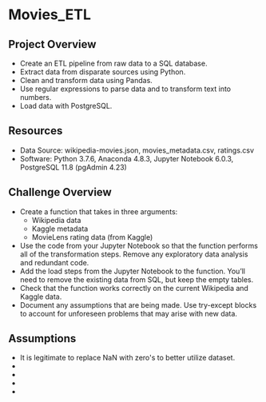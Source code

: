 # Movies_ETL

## Project Overview
* Create an ETL pipeline from raw data to a SQL database.
* Extract data from disparate sources using Python.
* Clean and transform data using Pandas.
* Use regular expressions to parse data and to transform text into numbers.
* Load data with PostgreSQL.


## Resources
* Data Source: wikipedia-movies.json, movies_metadata.csv, ratings.csv
* Software: Python 3.7.6, Anaconda 4.8.3, Jupyter Notebook 6.0.3, PostgreSQL 11.8 (pgAdmin 4.23)

## Challenge Overview
* Create a function that takes in three arguments:
  * Wikipedia data
  * Kaggle metadata
  * MovieLens rating data (from Kaggle)
* Use the code from your Jupyter Notebook so that the function performs all of the transformation steps. Remove any exploratory data analysis and redundant code.
* Add the load steps from the Jupyter Notebook to the function. You’ll need to remove the existing data from SQL, but keep the empty tables.
* Check that the function works correctly on the current Wikipedia and Kaggle data.
* Document any assumptions that are being made. Use try-except blocks to account for unforeseen problems that may arise with new data.


## Assumptions
* It is legitimate to replace NaN with zero's to better utilize dataset.
* 
* 
* 
* 
